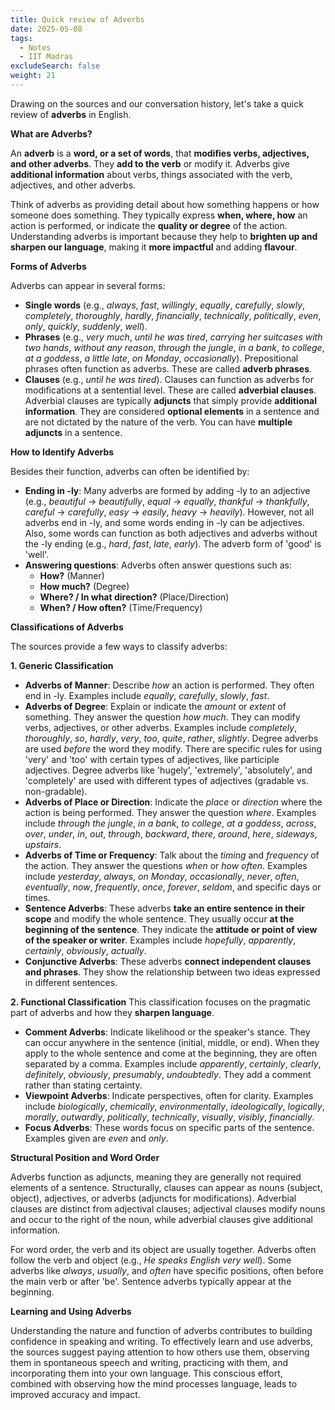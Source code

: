 ```yaml
---
title: Quick review of Adverbs
date: 2025-05-08
tags:
  - Notes 
  - IIT Madras
excludeSearch: false
weight: 21
---
```


Drawing on the sources and our conversation history, let's take a quick review of **adverbs** in English.

**What are Adverbs?**

An **adverb** is a **word, or a set of words**, that **modifies verbs, adjectives, and other adverbs**. They **add to the verb** or modify it. Adverbs give **additional information** about verbs, things associated with the verb, adjectives, and other adverbs.

Think of adverbs as providing detail about how something happens or how someone does something. They typically express **when, where, how** an action is performed, or indicate the **quality or degree** of the action. Understanding adverbs is important because they help to **brighten up and sharpen our language**, making it **more impactful** and adding **flavour**.

**Forms of Adverbs**

Adverbs can appear in several forms:
*   **Single words** (e.g., *always*, *fast*, *willingly*, *equally*, *carefully*, *slowly*, *completely*, *thoroughly*, *hardly*, *financially*, *technically*, *politically*, *even*, *only*, *quickly*, *suddenly*, *well*).
*   **Phrases** (e.g., *very much*, *until he was tired*, *carrying her suitcases with two hands*, *without any reason*, *through the jungle*, *in a bank*, *to college*, *at a goddess*, *a little late*, *on Monday*, *occasionally*). Prepositional phrases often function as adverbs. These are called **adverb phrases**.
*   **Clauses** (e.g., *until he was tired*). Clauses can function as adverbs for modifications at a sentential level. These are called **adverbial clauses**. Adverbial clauses are typically **adjuncts** that simply provide **additional information**. They are considered **optional elements** in a sentence and are not dictated by the nature of the verb. You can have **multiple adjuncts** in a sentence.

**How to Identify Adverbs**

Besides their function, adverbs can often be identified by:
*   **Ending in -ly**: Many adverbs are formed by adding -ly to an adjective (e.g., *beautiful* -> *beautifully*, *equal* -> *equally*, *thankful* -> *thankfully*, *careful* -> *carefully*, *easy* -> *easily*, *heavy* -> *heavily*). However, not all adverbs end in -ly, and some words ending in -ly can be adjectives. Also, some words can function as both adjectives and adverbs without the -ly ending (e.g., *hard*, *fast*, *late*, *early*). The adverb form of 'good' is 'well'.
*   **Answering questions**: Adverbs often answer questions such as:
    *   **How?** (Manner)
    *   **How much?** (Degree)
    *   **Where? / In what direction?** (Place/Direction)
    *   **When? / How often?** (Time/Frequency)

**Classifications of Adverbs**

The sources provide a few ways to classify adverbs:

**1. Generic Classification**
*   **Adverbs of Manner**: Describe *how* an action is performed. They often end in -ly. Examples include *equally*, *carefully*, *slowly*, *fast*.
*   **Adverbs of Degree**: Explain or indicate the *amount* or *extent* of something. They answer the question *how much*. They can modify verbs, adjectives, or other adverbs. Examples include *completely*, *thoroughly*, *so*, *hardly*, *very*, *too*, *quite*, *rather*, *slightly*. Degree adverbs are used *before* the word they modify. There are specific rules for using 'very' and 'too' with certain types of adjectives, like participle adjectives. Degree adverbs like 'hugely', 'extremely', 'absolutely', and 'completely' are used with different types of adjectives (gradable vs. non-gradable).
*   **Adverbs of Place or Direction**: Indicate the *place* or *direction* where the action is being performed. They answer the question *where*. Examples include *through the jungle*, *in a bank*, *to college*, *at a goddess*, *across*, *over*, *under*, *in*, *out*, *through*, *backward*, *there*, *around*, *here*, *sideways*, *upstairs*.
*   **Adverbs of Time or Frequency**: Talk about the *timing* and *frequency* of the action. They answer the questions *when* or *how often*. Examples include *yesterday*, *always*, *on Monday*, *occasionally*, *never*, *often*, *eventually*, *now*, *frequently*, *once*, *forever*, *seldom*, and specific days or times.
*   **Sentence Adverbs**: These adverbs **take an entire sentence in their scope** and modify the whole sentence. They usually occur **at the beginning of the sentence**. They indicate the **attitude or point of view of the speaker or writer**. Examples include *hopefully*, *apparently*, *certainly*, *obviously*, *actually*.
*   **Conjunctive Adverbs**: These adverbs **connect independent clauses and phrases**. They show the relationship between two ideas expressed in different sentences.

**2. Functional Classification**
This classification focuses on the pragmatic part of adverbs and how they **sharpen language**.
*   **Comment Adverbs**: Indicate likelihood or the speaker's stance. They can occur anywhere in the sentence (initial, middle, or end). When they apply to the whole sentence and come at the beginning, they are often separated by a comma. Examples include *apparently*, *certainly*, *clearly*, *definitely*, *obviously*, *presumably*, *undoubtedly*. They add a comment rather than stating certainty.
*   **Viewpoint Adverbs**: Indicate perspectives, often for clarity. Examples include *biologically*, *chemically*, *environmentally*, *ideologically*, *logically*, *morally*, *outwardly*, *politically*, *technically*, *visually*, *visibly*, *financially*.
*   **Focus Adverbs**: These words focus on specific parts of the sentence. Examples given are *even* and *only*.

**Structural Position and Word Order**

Adverbs function as adjuncts, meaning they are generally not required elements of a sentence. Structurally, clauses can appear as nouns (subject, object), adjectives, or adverbs (adjuncts for modifications). Adverbial clauses are distinct from adjectival clauses; adjectival clauses modify nouns and occur to the right of the noun, while adverbial clauses give additional information.

For word order, the verb and its object are usually together. Adverbs often follow the verb and object (e.g., *He speaks English very well*). Some adverbs like *always*, *usually*, and *often* have specific positions, often before the main verb or after 'be'. Sentence adverbs typically appear at the beginning.

**Learning and Using Adverbs**

Understanding the nature and function of adverbs contributes to building confidence in speaking and writing. To effectively learn and use adverbs, the sources suggest paying attention to how others use them, observing them in spontaneous speech and writing, practicing with them, and incorporating them into your own language. This conscious effort, combined with observing how the mind processes language, leads to improved accuracy and impact.